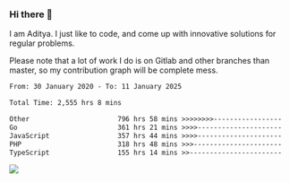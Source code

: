 ### Hi there 👋

I am Aditya. I just like to code, and come up with innovative solutions for regular problems.

Please note that a lot of work I do is on Gitlab and other branches than master, so my contribution graph will be complete mess.

<!--START_SECTION:waka-->

```txt
From: 30 January 2020 - To: 11 January 2025

Total Time: 2,555 hrs 8 mins

Other                      796 hrs 58 mins >>>>>>>>-----------------   31.19 %
Go                         361 hrs 21 mins >>>>---------------------   14.14 %
JavaScript                 357 hrs 44 mins >>>>---------------------   14.00 %
PHP                        318 hrs 48 mins >>>----------------------   12.48 %
TypeScript                 155 hrs 14 mins >>-----------------------   06.08 %
```

<!--END_SECTION:waka-->

![](https://komarev.com/ghpvc/?username=BrainBuzzer)
